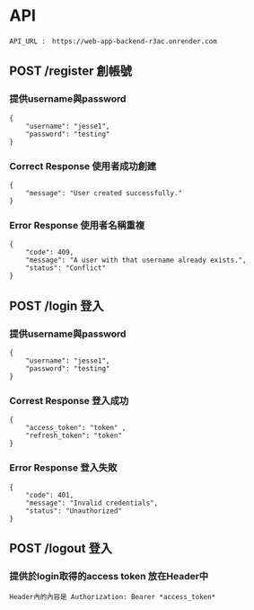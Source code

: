 # API

```
API_URL :　https://web-app-backend-r3ac.onrender.com
```


## POST   /register 創帳號
### 提供username與password

```
{
	"username": "jesse1",
	"password": "testing"	
}
```
### Correct Response 使用者成功創建
```
{
	"message": "User created successfully."
}
```
### Error Response 使用者名稱重複
```
{
	"code": 409,
	"message": "A user with that username already exists.",
	"status": "Conflict"
}
```

## POST   /login 登入
### 提供username與password
```
{
	"username": "jesse1",
	"password": "testing"	
}
```
### Correst Response 登入成功
```
{
	"access_token": "token" ,
	"refresh_token": "token"
}
```

### Error Response 登入失敗

```
{
	"code": 401,
	"message": "Invalid credentials",
	"status": "Unauthorized"
}
```

## POST   /logout 登入
### 提供於login取得的access token 放在Header中
```
Header內的內容是 Authorization: Bearer *access_token*
```



